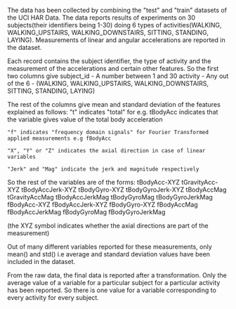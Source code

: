 The data has been collected by combining the "test" and "train" datasets of the UCI HAR Data. The data reports results of experiments on 30 subjects(their identifiers being 1-30) doing 6 types of activities(WALKING, WALKING_UPSTAIRS, WALKING_DOWNSTAIRS, SITTING, STANDING, LAYING). Measurements of linear and angular accelerations are reported in the dataset.

 Each record contains the subject identifier, the type of activity and the measurement of the accelerations and certain other features. So the first two columns give
	subject_id - A number between 1 and 30
	activity - Any out of the 6 - (WALKING, WALKING_UPSTAIRS, WALKING_DOWNSTAIRS, SITTING, STANDING, LAYING)
 
 The rest of the columns give mean and standard deviation of the features explained as follows:
	"t" indicates "total" for e.g. tBodyAcc indicates that the variable gives value of the total body acceleration 
	
	"f" indicates "frequency domain signals" for Fourier Transformed applied measurements e.g fBodyAcc
	
	"X", "Y" or "Z" indicates the axial direction in case of linear variables
	
	"Jerk" and "Mag" indicate the jerk and magnitude respectively
	
So the rest of the variables are of the forms:
	tBodyAcc-XYZ
	tGravityAcc-XYZ
	tBodyAccJerk-XYZ
	tBodyGyro-XYZ
	tBodyGyroJerk-XYZ
	tBodyAccMag
	tGravityAccMag
	tBodyAccJerkMag
	tBodyGyroMag
	tBodyGyroJerkMag
	fBodyAcc-XYZ
	fBodyAccJerk-XYZ
	fBodyGyro-XYZ
	fBodyAccMag
	fBodyAccJerkMag
	fBodyGyroMag
	fBodyGyroJerkMag


(the XYZ symbol indicates whether the axial directions are part of the measurement)

Out of many different variables reported for these measurements, only mean() and std() i.e average and standard deviation values have been included in the dataset.

From the raw data, the final data is reported after a transformation. Only the average value of a variable for a particular subject for a particular activity has been reported. So there is one value for a variable corresponding to every activity for every subject. 